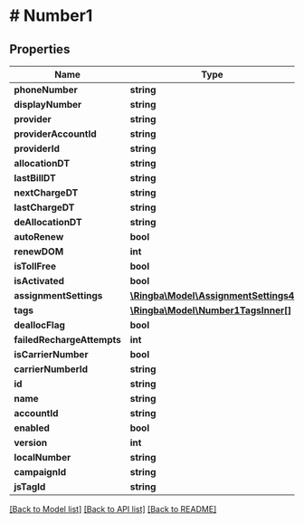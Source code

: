 # # Number1

## Properties

Name | Type | Description | Notes
------------ | ------------- | ------------- | -------------
**phoneNumber** | **string** |  |
**displayNumber** | **string** |  |
**provider** | **string** |  |
**providerAccountId** | **string** |  |
**providerId** | **string** |  |
**allocationDT** | **string** |  |
**lastBillDT** | **string** |  |
**nextChargeDT** | **string** |  |
**lastChargeDT** | **string** |  |
**deAllocationDT** | **string** |  |
**autoRenew** | **bool** |  |
**renewDOM** | **int** |  |
**isTollFree** | **bool** |  |
**isActivated** | **bool** |  |
**assignmentSettings** | [**\Ringba\Model\AssignmentSettings4**](AssignmentSettings4.md) |  |
**tags** | [**\Ringba\Model\Number1TagsInner[]**](Number1TagsInner.md) |  | [optional]
**deallocFlag** | **bool** |  |
**failedRechargeAttempts** | **int** |  |
**isCarrierNumber** | **bool** |  |
**carrierNumberId** | **string** |  |
**id** | **string** |  |
**name** | **string** |  | [optional]
**accountId** | **string** |  |
**enabled** | **bool** |  |
**version** | **int** |  |
**localNumber** | **string** |  | [optional]
**campaignId** | **string** |  | [optional]
**jsTagId** | **string** |  | [optional]

[[Back to Model list]](../../README.md#models) [[Back to API list]](../../README.md#endpoints) [[Back to README]](../../README.md)

